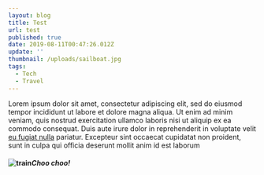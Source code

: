```yaml
---
layout: blog
title: Test
url: test
published: true
date: 2019-08-11T00:47:26.012Z
update: ''
thumbnail: /uploads/sailboat.jpg
tags:
  - Tech
  - Travel
---
```

Lorem ipsum dolor sit amet, consectetur adipiscing elit, sed do eiusmod tempor incididunt ut labore et dolore magna aliqua. Ut enim ad minim veniam, quis nostrud exercitation ullamco laboris nisi ut aliquip ex ea commodo consequat. Duis aute irure dolor in reprehenderit in voluptate velit [eu fugiat nulla](/about) pariatur. Excepteur sint occaecat cupidatat non proident, sunt in culpa qui officia deserunt mollit anim id est laborum

#### ![train](/uploads/folder/steamengine.jpg "Chugga Chugga")*Choo choo!*
